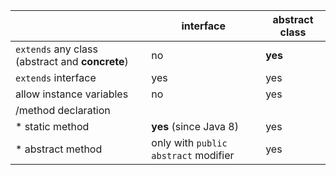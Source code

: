 |                                                   | interface                             | abstract class  |
|---------------------------------------------------|---------------------------------------|-----------------|
|`extends`  any class (abstract and <b>concrete</b>)| no                                    | <b>yes</b>      |
|`extends` interface                                | yes                                   | yes             |                 
|allow instance variables                           | no                                    | yes             |
|/method declaration                                |                                       |                 |
| * static method                                   | **yes** (since Java 8)                | yes             | 
| * abstract method                                 | only with `public abstract` modifier  | yes             | 
